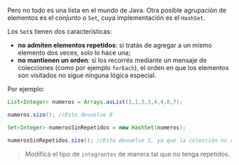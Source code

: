 Pero no todo es una lista en el mundo de Java. Otra posible agrupación de elementos es el _conjunto_ o `Set`, cuya implementación es el `HashSet`.

Los `Set`s tienen dos características:

  * **no admiten elementos repetidos**: si tratás de agregar a un mismo elemento dos veces, solo lo hace una;
  * **no mantienen un orden**: si los recorrés mediante un mensaje de colecciones (como por ejemplo `forEach`), el orden en que los elementos son visitados no sigue ninguna lógica especial.

Por ejemplo:

```java
List<Integer> numeros = Arrays.asList(1,1,3,3,4,4,8,7);

numeros.size(); //Esto devuelve 8

Set<Integer> numerosSinRepetidos = new HashSet(numeros);

numerosSinRepetidos.size(); //Esto devuelve 5, ya que la colección no contiene repetidos
```

> Modificá el tipo de `integrantes` de manera tal que no tenga repetidos.


